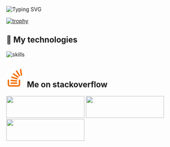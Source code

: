 
![Typing SVG](https://readme-typing-svg.demolab.com/?lines=🧑🏻‍💻+Hi+there!+Thank+you+for+visiting;Hope+we+can+work+together+☕;)


[![trophy](https://github-profile-trophy.vercel.app/?username=versus666jzx)](https://github.com/ryo-ma/github-profile-trophy)

## 🔧 My technologies

![skills](https://skillicons.dev/icons?i=py,pytorch,stackoverflow,docker,kubernetes,md,git,bash,gitlab,grafana,linux,postgres,sqlite,prometheus&theme=light)



## ![](images/stack_logo.png) Me on stackoverflow

<a href="https://ru.stackoverflow.com/users/471327/andrew"><img src="https://ru.stackoverflow.com/users/flair/471327.png?theme=dark" width="208" height="58"></a> <a href="https://stackoverflow.com/users/12814459/andrew"><img src="https://stackoverflow.com/users/flair/12814459.png?theme=dark" width="208" height="58"></a> <a href="https://datascience.stackexchange.com/users/127950/andrew"><img src="https://datascience.stackexchange.com/users/flair/127950.png?theme=dark" width="208" height="58" ></a> 


<!--
**versus666jzx/versus666jzx** is a ✨ _special_ ✨ repository because its `README.md` (this file) appears on your GitHub profile.

Here are some ideas to get you started:


- 🔭 I’m currently working on ...
- 🌱 I’m currently learning ...
- 👯 I’m looking to collaborate on ...
- 🤔 I’m looking for help with ...
- 💬 Ask me about ...
- 📫 How to reach me: ...
- 😄 Pronouns: ...
- ⚡ Fun fact: ...
-->
